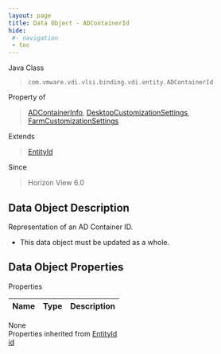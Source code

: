 ```yaml
---
layout: page
title: Data Object - ADContainerId
hide:
 #- navigation
 - toc
---
```


  
 
  



Java Class  
> `com.vmware.vdi.vlsi.binding.vdi.entity.ADContainerId`

Property of  
> [ADContainerInfo](vdi.utils.ADContainer.ADContainerInfo.md#field_detail), [DesktopCustomizationSettings](vdi.resources.Desktop.CustomizationSettings.md#field_detail), [FarmCustomizationSettings](vdi.resources.Farm.CustomizationSettings.md#field_detail)

Extends  
> [EntityId](vdi.EntityId.md)

Since  
> Horizon View 6.0


## Data Object Description 

Representation of an AD Container ID. 

  * This data object must be updated as a whole.



## Data Object Properties

Properties

Name |  Type |  Description   
---|---|---  
None  
Properties inherited from [EntityId](vdi.EntityId.md)  
[id](vdi.EntityId.md#id)  
  
  
  
  
  
